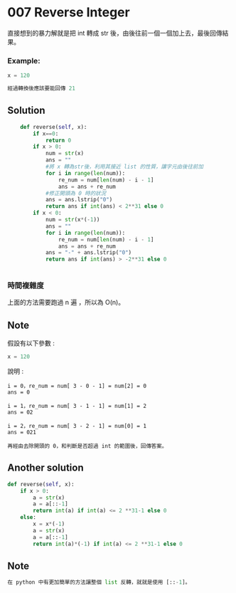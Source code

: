 ﻿
# 007 Reverse Integer

直接想到的暴力解就是把 int 轉成 str 後，由後往前一個一個加上去，最後回傳結果。

### Example:

```python
x = 120

經過轉換後應該要能回傳 21
```

## Solution

```python
    def reverse(self, x):
        if x==0:
            return 0
        if x > 0:
            num = str(x)
            ans = ""
            #將 x 轉為str後，利用其接近 list 的性質，讓字元由後往前加
            for i in range(len(num)):
                re_num = num[len(num) - i - 1]
                ans = ans + re_num
            #修正開頭為 0 時的狀況
            ans = ans.lstrip("0")
            return ans if int(ans) < 2**31 else 0
        if x < 0:
            num = str(x*(-1))
            ans = ""
            for i in range(len(num)):
                re_num = num[len(num) - i - 1]
                ans = ans + re_num
            ans = "-" + ans.lstrip("0")
            return ans if int(ans) > -2**31 else 0
        
```  

### 時間複雜度

上面的方法需要跑過 n 遍 ，所以為 O(n)。


## Note
假設有以下參數 :
```python
x = 120
```
說明 :
```
i = 0，re_num = num[ 3 - 0 - 1] = num[2] = 0
ans = 0

i = 1，re_num = num[ 3 - 1 - 1] = num[1] = 2
ans = 02

i = 2，re_num = num[ 3 - 2 - 1] = num[0] = 1
ans = 021

再經由去除開頭的 0，和判斷是否超過 int 的範圍後，回傳答案。

```

## Another solution
```python
def reverse(self, x):    
    if x > 0:
        a = str(x)
        a = a[::-1]
        return int(a) if int(a) <= 2 **31-1 else 0
    else:
        x = x*(-1)
        a = str(x)
        a = a[::-1]
        return int(a)*(-1) if int(a) <= 2 **31-1 else 0
```
## Note
```python
在 python 中有更加簡單的方法讓整個 list 反轉，就就是使用 [::-1]。
```